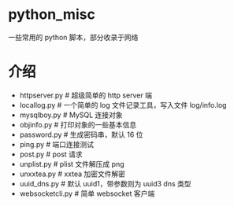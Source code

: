 # python_misc
一些常用的 python 脚本，部分收录于网络

# 介绍
- httpserver.py                     # 超级简单的 http server 端
- locallog.py                       # 一个简单的 log 文件记录工具，写入文件 log/info.log
- mysqlboy.py                       # MySQL 连接对象
- objinfo.py                        # 打印对象的一些基本信息
- password.py                       # 生成密码串，默认 16 位
- ping.py                           # 端口连接测试
- post.py                           # post 请求
- unplist.py                        # plist 文件解压成 png
- unxxtea.py                        # xxtea 加密文件解密
- uuid_dns.py                       # 默认 uuid1，带参数则为 uuid3 dns 类型
- websocketcli.py                   # 简单 websocket 客户端
